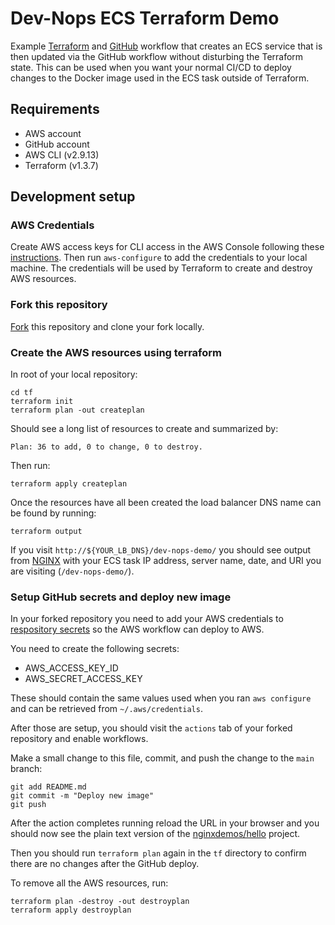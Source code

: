 # Dev-Nops ECS Terraform Demo

Example [Terraform](https://www.terraform.io) and [GitHub](https://github.com) workflow that creates an ECS service that is then updated via the GitHub workflow without disturbing the Terraform state. This can be used when you want your normal CI/CD to deploy changes to the Docker image used in the ECS task outside of Terraform.

## Requirements
 
- AWS account
- GitHub account
- AWS CLI (v2.9.13)
- Terraform (v1.3.7)

## Development setup

### AWS Credentials

Create AWS access keys for CLI access in the AWS Console following these 
[instructions](https://docs.aws.amazon.com/powershell/latest/userguide/pstools-appendix-sign-up.html). 
Then run `aws-configure` to add the credentials to your local machine. 
The credentials will be used by Terraform to create and destroy AWS resources.

### Fork this repository

[Fork](https://docs.github.com/en/get-started/quickstart/fork-a-repo) this repository and clone your fork locally.

### Create the AWS resources using terraform

In root of your local repository:
```
cd tf
terraform init
terraform plan -out createplan
```
Should see a long list of resources to create and summarized by:
```
Plan: 36 to add, 0 to change, 0 to destroy.
```

Then run:
```
terraform apply createplan
```

Once the resources have all been created the load balancer DNS name can be found by running:
```
terraform output
```

If you visit `http://${YOUR_LB_DNS}/dev-nops-demo/` 
you should see output from [NGINX](https://www.nginx.com) 
with your ECS task IP address, server name, date, 
and URI you are visiting (`/dev-nops-demo/`).

### Setup GitHub secrets and deploy new image

In your forked repository you need to add your AWS credentials to 
[respository secrets](https://docs.github.com/en/actions/security-guides/encrypted-secrets) 
so the AWS workflow can deploy to AWS.

You need to create the following secrets:
- AWS_ACCESS_KEY_ID
- AWS_SECRET_ACCESS_KEY

These should contain the same values used when you ran `aws configure` 
and can be retrieved from `~/.aws/credentials`.

After those are setup, you should visit the `actions` tab of your forked repository and enable workflows.

Make a small change to this file, commit, and push the change to the `main` branch:

```
git add README.md
git commit -m "Deploy new image"
git push
```

After the action completes running reload the URL in your browser 
and you should now see the plain text version of the 
[nginxdemos/hello](https://hub.docker.com/r/nginxdemos/hello/) project.

Then you should run `terraform plan` again in the `tf` directory to confirm there are no changes after the GitHub deploy.

To remove all the AWS resources, run:
```
terraform plan -destroy -out destroyplan
terraform apply destroyplan
```
